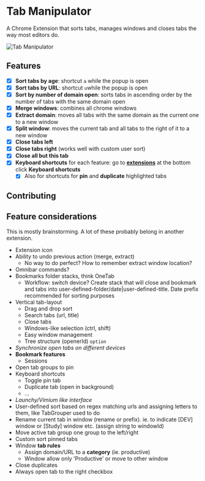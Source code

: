 # Tab Manipulator

A Chrome Extension that sorts tabs, manages windows and closes tabs the way most editors do.

![Tab Manipulator](http://imgur.com/xDNF5go.png)

## Features

- [x] **Sort tabs by age**: shortcut `a` while the popup is open
- [x] **Sort tabs by URL**: shortcut `u`while the popup is open
- [x] **Sort by number of domain open**: sorts tabs in ascending order by the number of tabs with the same domain open
- [x] **Merge windows**: combines all chrome windows
- [x] **Extract domain**: moves all tabs with the same domain as the current one to a new window
- [x] **Split window**: moves the current tab and all tabs to the right of it to a new window
- [x] **Close tabs left**
- [x] **Close tabs right** (works well with custom user sort)
- [x] **Close all but this tab**
- [x] **Keyboard shortcuts** for each feature: go to [**extensions**](chrome://extensions/) at the bottom click **Keyboard shortcuts**
  - [x] Also for shortcuts for **pin** and **duplicate** highlighted tabs

## Contributing

## Feature considerations

This is mostly brainstorming. A lot of these probably belong in another extension.

- Extension icon
- Ability to undo previous action (merge, extract)
  - No way to do perfect? How to remember extract window location?
- Omnibar commands?
- Bookmarks folder stacks, think OneTab
  - Workflow: switch device? Create stack that will close and bookmark and tabs into user-defined-folder/date|user-defined-title. Date prefix recommended for sorting purposes
- Vertical tab-layout
  - Drag and drop sort
  - Search tabs (url, title)
  - Close tabs
  - Windows-like selection (ctrl, shift)
  - Easy window management
  - Tree structure (openerId) `option`
- _Synchronize open tabs on different devices_
- __Bookmark features__
  - Sessions
- Open tab groups to pin
- Keyboard shortcuts
  - Toggle pin tab
  - Duplicate tab (open in background)
  - ...
- _Launchy/Vimium like interface_
- User-defined sort based on regex matching urls and assigning letters to them, like TabGrouper used to do
- Rename current tab in window (rename or prefix). ie. to indicate [DEV] window or [Study] window etc. (assign string to windowId)
- Move active tab group one group to the left/right
- Custom sort pinned tabs
- Window **tab rules**
  - Assign domain/URL to a **category** (ie. productive)
  - Window allow only 'Productive' or move to other window
- Close duplicates
- Always open tab to the right checkbox



